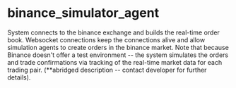 # binance_simulator_agent

System connects to the binance exchange and builds the real-time order book.  Websocket connections keep the connections alive and allow simulation agents to create orders in the binance market.  Note that because Binance doesn't offer a test environment -- the system simulates the orders and trade confirmations via tracking of the real-time market data for each trading pair.  (**abridged description -- contact developer for further details).
